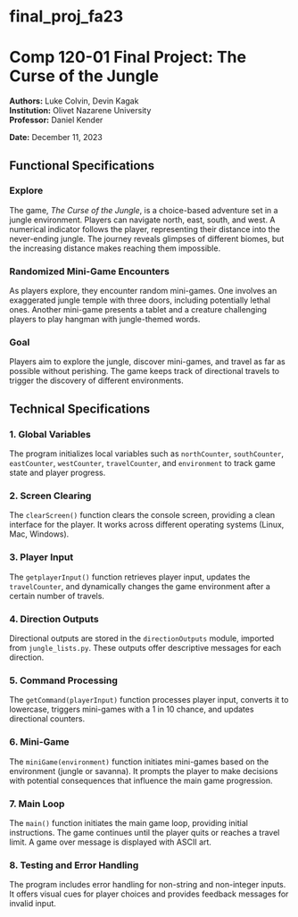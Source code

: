 # final_proj_fa23

# Comp 120-01 Final Project: The Curse of the Jungle

**Authors:** Luke Colvin, Devin Kagak  
**Institution:** Olivet Nazarene University  
**Professor:** Daniel Kender

**Date:** December 11, 2023

## Functional Specifications

### Explore

The game, *The Curse of the Jungle*, is a choice-based adventure set in a jungle environment. Players can navigate north, east, south, and west. A numerical indicator follows the player, representing their distance into the never-ending jungle. The journey reveals glimpses of different biomes, but the increasing distance makes reaching them impossible.

### Randomized Mini-Game Encounters

As players explore, they encounter random mini-games. One involves an exaggerated jungle temple with three doors, including potentially lethal ones. Another mini-game presents a tablet and a creature challenging players to play hangman with jungle-themed words.

### Goal

Players aim to explore the jungle, discover mini-games, and travel as far as possible without perishing. The game keeps track of directional travels to trigger the discovery of different environments.

## Technical Specifications

### 1. Global Variables

The program initializes local variables such as `northCounter`, `southCounter`, `eastCounter`, `westCounter`, `travelCounter`, and `environment` to track game state and player progress.

### 2. Screen Clearing

The `clearScreen()` function clears the console screen, providing a clean interface for the player. It works across different operating systems (Linux, Mac, Windows).

### 3. Player Input

The `getplayerInput()` function retrieves player input, updates the `travelCounter`, and dynamically changes the game environment after a certain number of travels.

### 4. Direction Outputs

Directional outputs are stored in the `directionOutputs` module, imported from `jungle_lists.py`. These outputs offer descriptive messages for each direction.

### 5. Command Processing

The `getCommand(playerInput)` function processes player input, converts it to lowercase, triggers mini-games with a 1 in 10 chance, and updates directional counters.

### 6. Mini-Game

The `miniGame(environment)` function initiates mini-games based on the environment (jungle or savanna). It prompts the player to make decisions with potential consequences that influence the main game progression.

### 7. Main Loop

The `main()` function initiates the main game loop, providing initial instructions. The game continues until the player quits or reaches a travel limit. A game over message is displayed with ASCII art.

### 8. Testing and Error Handling

The program includes error handling for non-string and non-integer inputs. It offers visual cues for player choices and provides feedback messages for invalid input.


